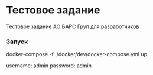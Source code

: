 # Тестовое задание

Тестовое задание АО БАРС Груп для разработчиков

### Запуск

docker-compose -f ./docker/dev/docker-compose.yml up


username: admin
password: admin
